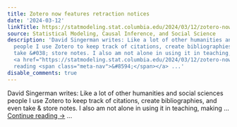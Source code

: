 ```yaml
---
title: Zotero now features retraction notices
date: '2024-03-12'
linkTitle: https://statmodeling.stat.columbia.edu/2024/03/12/zotero-now-features-retraction-notices/
source: Statistical Modeling, Causal Inference, and Social Science
description: 'David Singerman writes: Like a lot of other humanities and social sciences
  people I use Zotero to keep track of citations, create bibliographies, and even
  take &#038; store notes. I also am not alone in using it in teaching, making &#8230;
  <a href="https://statmodeling.stat.columbia.edu/2024/03/12/zotero-now-features-retraction-notices/">Continue
  reading <span class="meta-nav">&#8594;</span></a> ...'
disable_comments: true
---
```

David Singerman writes: Like a lot of other humanities and social sciences people I use Zotero to keep track of citations, create bibliographies, and even take &#038; store notes. I also am not alone in using it in teaching, making &#8230; <a href="https://statmodeling.stat.columbia.edu/2024/03/12/zotero-now-features-retraction-notices/">Continue reading <span class="meta-nav">&#8594;</span></a> ...